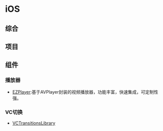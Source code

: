 # iOS

## 综合

## 项目

## 组件
### 播放器
- [EZPlayer](https://github.com/easyui/EZPlayer):基于AVPlayer封装的视频播放器，功能丰富，快速集成，可定制性强。
### VC切换
- [VCTransitionsLibrary](https://github.com/ColinEberhardt/VCTransitionsLibrary)




